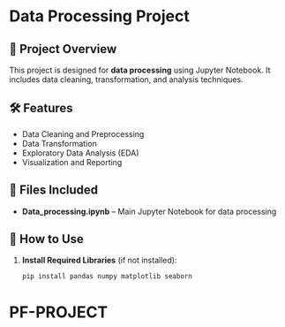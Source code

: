 # Data Processing Project

## 📌 Project Overview
This project is designed for **data processing** using Jupyter Notebook. It includes data cleaning, transformation, and analysis techniques.

## 🛠 Features
- Data Cleaning and Preprocessing  
- Data Transformation  
- Exploratory Data Analysis (EDA)  
- Visualization and Reporting  

## 📂 Files Included
- **Data_processing.ipynb** – Main Jupyter Notebook for data processing  

## 🚀 How to Use
1. **Install Required Libraries** (if not installed):
   ```bash
   pip install pandas numpy matplotlib seaborn
# PF-PROJECT
